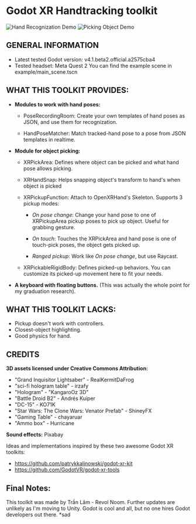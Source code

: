 # Godot XR Handtracking toolkit

![Hand Recognization Demo](demos/hand_recognization.gif)
![Picking Object Demo](demos/picking.gif)


## GENERAL INFORMATION

- Latest tested Godot version: v4.1.beta2.official.a2575cba4
- Tested headset: Meta Quest 2
You can find the example scene in example/main_scene.tscn

## WHAT THIS TOOLKIT PROVIDES:

- **Modules to work with hand poses:**

	- PoseRecordingRoom: Create your own templates of hand poses as JSON, and use them for recognization.
	
	- HandPoseMatcher: Match tracked-hand pose to a pose from JSON templates in realtime.

- **Module for object picking:**
	
	- XRPickArea: Defines where object can be picked and what hand pose allows picking.
	
	- XRHandSnap: Helps snapping object's transform to hand's when object is picked 

	- XRPickupFunction: Attach to OpenXRHand's Skeleton. Supports 3 pickup modes:
		
		- *On pose change*: Change your hand pose to one of XRPickupArea pickup poses to pick up object. Useful for grabbing gesture.
		
		- *On touch*: Touches the XRPickArea and hand pose is one of touch-pick poses, the object gets picked up. 
			
		- *Ranged pickup*: Work like *On pose change*, but use Raycast.  

	- XRPickableRigidBody: Defines picked-up behaviors. You can customize its picked-up movement here to fit your needs.
	
- **A keyboard with floating buttons.** (This was actually the whole point for my graduation research).

## WHAT THIS TOOLKIT LACKS:

- Pickup doesn't work with controllers. 
- Closest-object highlighting.
- Good physics for hand.

## CREDITS

**3D assets licensed under Creative Commons Attribution:**

- "Grand Inquisitor Lightsaber" - RealKermitDaFrog 
- "sci-fi hologram table" - irzafy
- "Hologram" - "KangaroOz 3D"
- "Battle Droid B2" - Andrés Kuiper
- "DC-15" - KO71K
- "Star Wars: The Clone Wars: Venator Prefab" - ShineyFX
- "Gaming Table" - chayaruar
- "Ammo box" - Hurricane

**Sound effects:** Pixabay

Ideas and implementations inspired by these two awesome Godot XR toolkits:
- https://github.com/patrykkalinowski/godot-xr-kit
- https://github.com/GodotVR/godot-xr-tools

## Final Notes:
This toolkit was made by Trần Lâm - Revol Noom.
Further updates are unlikely as I'm moving to Unity. Godot is cool and all, but no one hires Godot developers out there. *sad

